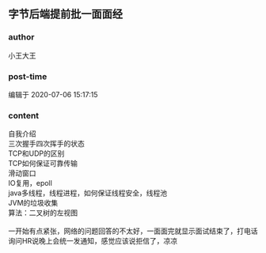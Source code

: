 ## 字节后端提前批一面面经
### author 
小王大王
### post-time 

编辑于  2020-07-06 15:17:15
### content 
<div class="post-topic-des nc-post-content">
 <div>
  自我介绍
 </div>
 <div>
  三次握手四次挥手的状态
 </div>
 <div>
  TCP和UDP的区别
 </div>
 <div>
  TCP如何保证可靠传输
 </div>
 <div>
  滑动窗口
  <br/>
 </div>
 <div>
  IO复用，epoll
 </div>
 <div>
  java多线程，线程进程，如何保证线程安全，线程池
 </div>
 <div>
  JVM的垃圾收集
 </div>
 <div>
  算法：二叉树的左视图
 </div>
 <div>
  <br/>
 </div>
 <div>
  一开始有点紧张，网络的问题回答的不太好，一面面完就显示面试结束了，打电话询问HR说晚上会统一发通知，感觉应该说拒信了，凉凉
  <br/>
 </div>
</div>
